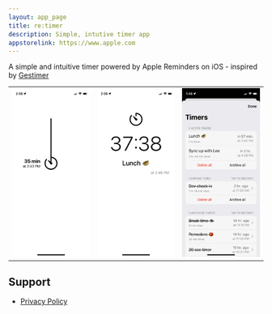 ```yaml
---
layout: app_page
title: re:timer
description: Simple, intutive timer app 
appstorelink: https://www.apple.com
---
```


A simple and intuitive timer powered by Apple Reminders on iOS - inspired by [Gestimer](https://maddin.io/gestimer/) 

|      |     |     |
| --------|---------|-------|
| ![](images/source/retimer/2.png)  | ![](images/source/retimer/3.png)    | ![](images/source/retimer/4.png)    |



## Support

- [Privacy Policy](https://jangelsb.github.io/retimer/privacy)
